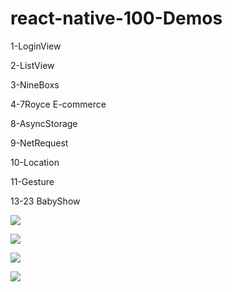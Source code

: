 # react-native-100-Demos
1-LoginView

2-ListView

3-NineBoxs

4-7Royce E-commerce

8-AsyncStorage

9-NetRequest

10-Location

11-Gesture

13-23 BabyShow

![](https://github.com/roycehe/react-native-100-Demos/blob/master/listview.png)


![](https://github.com/roycehe/react-native-100-Demos/blob/master/NineBoxs.png)


![](https://github.com/roycehe/react-native-100-Demos/blob/master/WX20170327-152828%402x.png)

![](https://github.com/roycehe/react-native-100-Demos/blob/master/WX20170406-155829%402x.png)
